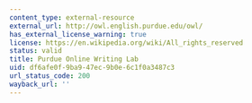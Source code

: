 ```yaml
---
content_type: external-resource
external_url: http://owl.english.purdue.edu/owl/
has_external_license_warning: true
license: https://en.wikipedia.org/wiki/All_rights_reserved
status: valid
title: Purdue Online Writing Lab
uid: df6afe0f-9ba9-47ec-9b0e-6c1f0a3487c3
url_status_code: 200
wayback_url: ''
---
```

